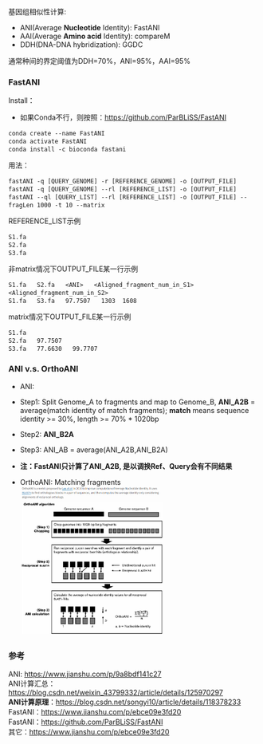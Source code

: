 <style>
img{
    width: 60%;
}
</style>


基因组相似性计算:
* ANI(Average **Nucleotide** Identity): FastANI
* AAI(Average **Amino acid** Identity): compareM
* DDH(DNA-DNA hybridization): GGDC    

通常种间的界定阈值为DDH=70%，ANI=95%，AAI=95%  


### FastANI
Install： 

* 如果Conda不行，则按照：https://github.com/ParBLiSS/FastANI
```
conda create --name FastANI
conda activate FastANI
conda install -c bioconda fastani
```
用法：  
```
fastANI -q [QUERY_GENOME] -r [REFERENCE_GENOME] -o [OUTPUT_FILE]
fastANI -q [QUERY_GENOME] --rl [REFERENCE_LIST] -o [OUTPUT_FILE]
fastANI --ql [QUERY_LIST] --rl [REFERENCE_LIST] -o [OUTPUT_FILE] --fragLen 1000 -t 10 --matrix
```

REFERENCE_LIST示例
```
S1.fa
S2.fa
S3.fa
```

非matrix情况下OUTPUT_FILE某一行示例
```
S1.fa   S2.fa   <ANI>   <Aligned_fragment_num_in_S1>  <Aligned_fragment_num_in_S2>
S1.fa   S3.fa   97.7507   1303  1608
```

matrix情况下OUTPUT_FILE某一行示例
```
S1.fa   
S2.fa   97.7507
S3.fa   77.6630   99.7707
```


### ANI v.s. OrthoANI
* ANI:
* Step1: Split Genome_A to fragments and map to Genome_B, **ANI_A2B** = average(match identity of match fragments); **match** means sequence identity >= 30%, length >= 70% * 1020bp   
* Step2: **ANI_B2A**    
* Step3: ANI_AB = average(ANI_A2B,ANI_B2A)   
* **注：FastANI只计算了ANI_A2B, 是以调换Ref、Query会有不同结果**   

* OrthoANI: Matching fragments    
![1](ANI/img/OrthoANI.png)








### 参考
ANI: https://www.jianshu.com/p/9a8bdf141c27   
ANI计算汇总：https://blog.csdn.net/weixin_43799332/article/details/125970297    
**ANI计算原理**：https://blog.csdn.net/songyi10/article/details/118378233     
FastANI：https://www.jianshu.com/p/ebce09e3fd20   
FastANI：https://github.com/ParBLiSS/FastANI   
其它：https://www.jianshu.com/p/ebce09e3fd20    



